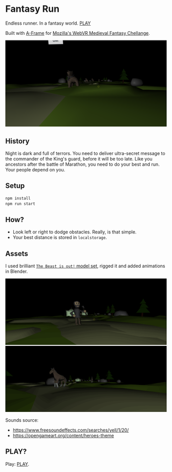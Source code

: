 # Fantasy Run

Endless runner. In a fantasy world. [PLAY](https://michalbe.github.io/fantasy-downhill/)

Built with [A-Frame](https://aframe.io) for [Mozilla's WebVR Medieval Fantasy Chellange](https://challenges.mozilla.community/webvr-challenge/).

![Screen](assets/screen.png)

## History
Night is dark and full of terrors. You need to deliver ultra-secret message to the commander of the King's guard, before it will be too late. Like you ancestors after the battle of Marathon, you need to do your best and run. Your people depend on you.

## Setup
```sh
npm install
npm run start
```

## How?
  - Look left or right to dodge obstacles. Really, is that simple.
  - Your best distance is stored in `localstorage`.

## Assets
I used brilliant [`The Beast is out!` model set](https://sketchfab.com/models/8a142fb16e3147aaa4b07cce72dead34), rigged it and added animations in Blender.

![villager.gif](assets/villager.gif)
![horses.gif](assets/horses.gif)


Sounds source:
 - https://www.freesoundeffects.com/searches/yell/1/20/
 - https://opengameart.org/content/heroes-theme


## PLAY?
Play: [PLAY](https://michalbe.github.io/fantasy-downhill/).
